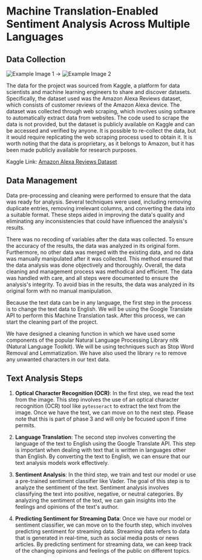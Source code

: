# Machine Translation-Enabled Sentiment Analysis Across Multiple Languages

## Data Collection

![Example Image 1](https://github.com/sushantmenon1/Machine-Translation-Enabled-Sentiment-Analysis-Across-Multiple-Languages/assets/74258021/7eb76474-78b8-409b-8613-eaff8a861165) &rarr; ![Example Image 2](https://github.com/sushantmenon1/Machine-Translation-Enabled-Sentiment-Analysis-Across-Multiple-Languages/assets/74258021/733a53b8-ebb0-4c37-b20e-6852fbf34fb8)


The data for the project was sourced from Kaggle, a platform for data scientists and machine learning engineers to share and discover datasets. Specifically, the dataset used was the Amazon Alexa Reviews dataset, which consists of customer reviews of the Amazon Alexa device. The dataset was collected through web scraping, which involves using software to automatically extract data from websites. The code used to scrape the data is not provided, but the dataset is publicly available on Kaggle and can be accessed and verified by anyone. It is possible to re-collect the data, but it would require replicating the web scraping process used to obtain it. It is worth noting that the data is proprietary, as it belongs to Amazon, but it has been made publicly available for research purposes.

Kaggle Link: [Amazon Alexa Reviews Dataset](https://www.kaggle.com/datasets/sid321axn/amazon-alexa-reviews)

## Data Management
Data pre-processing and cleaning were performed to ensure that the data was ready for analysis. Several techniques were used, including removing duplicate entries, removing irrelevant columns, and converting the data into a suitable format. These steps aided in improving the data's quality and eliminating any inconsistencies that could have influenced the analysis's results.

There was no recoding of variables after the data was collected. To ensure the accuracy of the results, the data was analyzed in its original form. Furthermore, no other data was merged with the existing data, and no data was manually manipulated after it was collected. This method ensured that the data analysis was done objectively and thoroughly. Overall, the data cleaning and management process was methodical and efficient. The data was handled with care, and all steps were documented to ensure the analysis's integrity. To avoid bias in the results, the data was analyzed in its original form with no manual manipulation.

Because the text data can be in any language, the first step in the process is to change the text data to English. We will be using the Google Translate API to perform this Machine Translation task. After this process, we can start the cleaning part of the project.

We have designed a cleaning function in which we have used some components of the popular Natural Language Processing Library nltk (Natural Language Toolkit). We will be using techniques such as Stop Word Removal and Lemmatization. We have also used the library `re` to remove any unwanted characters in our text data.

## Text Analysis Steps

1. **Optical Character Recognition (OCR)**: In the first step, we read the text from the image. This step involves the use of an optical character recognition (OCR) tool like `pytesseract` to extract the text from the image. Once we have the text, we can move on to the next step. Please note that this is part of phase 3 and will only be focused upon if time permits.

2. **Language Translation**: The second step involves converting the language of the text to English using the Google Translate API. This step is important when dealing with text that is written in languages other than English. By converting the text to English, we can ensure that our text analysis models work effectively.

3. **Sentiment Analysis**: In the third step, we train and test our model or use a pre-trained sentiment classifier like Vader. The goal of this step is to analyze the sentiment of the text. Sentiment analysis involves classifying the text into positive, negative, or neutral categories. By analyzing the sentiment of the text, we can gain insights into the feelings and opinions of the text's author.

4. **Predicting Sentiment for Streaming Data**: Once we have our model or sentiment classifier, we can move on to the fourth step, which involves predicting sentiment for streaming data. Streaming data refers to data that is generated in real-time, such as social media posts or news articles. By predicting sentiment for streaming data, we can keep track of the changing opinions and feelings of the public on different topics.
